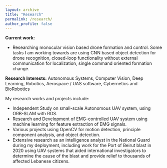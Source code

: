 ```yaml
---
layout: archive
title: "Research"
permalink: /research/
author_profile: false
---
```


**Current work:**

- Researching monocular vision based drone formation and control. Some tasks I am working towards are using CNN based object detection for drone recognition, closed-loop functionality without external communication for localization, single command oriented formation change.

**Research Interests:** 
Autonomous Systems, Computer Vision, Deep Learning, Robotics, Aerospace / UAS software, Cybernetics and BioRobotics

My research works and projects include:

- Independent Study on small-scale Autonomous UAV system, using ORB-SLAM with ROS.
- Research and Development of EMG-controlled UAV system using machine learning for feature extraction of EMG signals.
- Various projects using OpenCV for motion detection, principle component analysis, and object detection.
- Extensive research as an intelligence analyst in the National Guard during my deployment, including work for the Port of Beirut blast in 2020 using UAV systems that aided international investigators to determine the cause of the blast and provide relief to thousands of affected Lebanese citizens.


